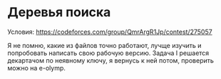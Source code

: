 # Деревья поиска

Условия: https://codeforces.com/group/QmrArgR1Jp/contest/275057

Я не помню, какие из файлов точно работают, лучще изучить и попробовать написать свою рабочую версию.
Задача I решается декартачом по неявному ключу, я вернусь к ней потом, проверить можно на e-olymp.